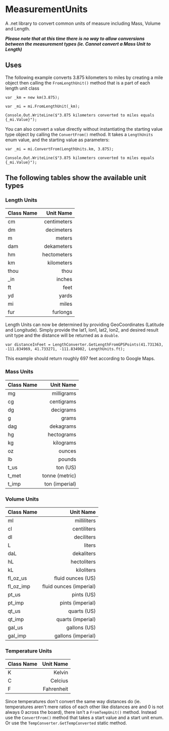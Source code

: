 # MeasurementUnits
A .net library to convert common units of measure including Mass, Volume and Length.

***Please note that at this time there is no way to allow conversions between the measurement types (ie. Cannot convert a Mass Unit to Length)*** 

## Uses
The following example converts 3.875 kilometers to miles by creating a mile object then calling the `FromLengthUnit()` method that is a part of each length unit class


```
var _km = new km(3.875);

var _mi = mi.FromLengthUnit(_km);

Console.Out.WriteLine($"3.875 kilometers converted to miles equals {_mi.Value}");
```

You can also convert a value directly without instantiating the starting value type object by calling the `ConvertFrom()` method. 
It takes a `LengthUnits` enum value, and the starting value as parameters:


```
var _mi = mi.ConvertFrom(LengthUnits.km, 3.875);

Console.Out.WriteLine($"3.875 kilometers converted to miles equals {_mi.Value}");
```

## The following tables show the available unit types

### Length Units

| Class Name  | Unit Name     |
| :---        |          ---: |
| cm          | centimeters   |
| dm          | decimeters    |
| m           | meters        |
| dam         | dekameters    |
| hm          | hectometers   |
| km          | kilometers    |
| thou        | thou          |
| _in         | inches        |
| ft          | feet          |
| yd          | yards         |
| mi          | miles         |
| fur         | furlongs      |

Length Units can now be determined by providing GeoCoordinates (Latitude and Longitude).
Simply provide the lat1, lon1, lat2, lon2, and desired result unit type and the distance will be returned as a `double`.
```
var distanceInFeet = LengthConverter.GetLengthFromGPSPoints(41.731363, -111.834969, 41.733271, -111.834902, LengthUnits.ft);
```

This example should return roughly 697 feet according to Google Maps.

### Mass Units

| Class Name |      Unit Name |
| :--------- | -------------: |
| mg         |     milligrams |
| cg         |     centigrams |
| dg         |      decigrams |
| g          |          grams |
| dag        |      dekagrams |
| hg         |     hectograms |
| kg         |      kilograms |
| oz         |         ounces |
| lb         |         pounds |
| t_us       |       ton (US) |
| t_met      | tonne (metric) |
| t_imp      | ton (imperial) |


### Volume Units

| Class Name |               Unit Name |
| :--------- | ----------------------: |
| ml         |             milliliters |
| cl         |             centiliters |
| dl         |              deciliters |
| L          |                  liters |
| daL        |              dekaliters |
| hL         |             hectoliters |
| kL         |              kiloliters |
| fl_oz_us   |       fluid ounces (US) |
| fl_oz_imp  | fluid ounces (imperial) |
| pt_us      |              pints (US) |
| pt_imp     |        pints (imperial) |
| qt_us      |             quarts (US) |
| qt_imp     |       quarts (imperial) |
| gal_us     |            gallons (US) |
| gal_imp    |      gallons (imperial) |


### Temperature Units

| Class Name |               Unit Name |
| :--------- | ----------------------: |
| K          |                  Kelvin |
| C          |                 Celcius |
| F          |              Fahrenheit |

Since temperatures don't convert the same way distances do (ie. temperatures aren't mere ratios of each other like distances are and 0 is not always 0 across the board), there isn't a `FromTempUnit()` method. Instead use the `ConvertFrom()` method that takes a start value and a start unit enum. Or use the `TempConverter.GetTempConverted` static method.
